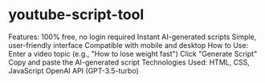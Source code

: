 # youtube-script-tool
Features:  100% free, no login required Instant AI-generated scripts Simple, user-friendly interface Compatible with mobile and desktop  How to Use:  Enter a video topic (e.g., "How to lose weight fast") Click "Generate Script" Copy and paste the AI-generated script  Technologies Used:  HTML, CSS, JavaScript OpenAI API (GPT-3.5-turbo)
